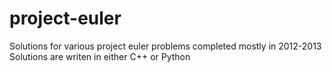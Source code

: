 # project-euler
Solutions for various project euler problems completed mostly in 2012-2013
Solutions are writen in either C++ or Python

